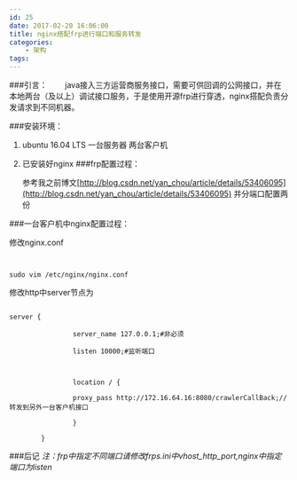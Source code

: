 ```yaml
---
id: 25
date: 2017-02-20 16:06:00
title: nginx搭配frp进行端口和服务转发
categories:
    - 架构
tags:
---
```


###引言：
　　java接入三方运营商服务接口，需要可供回调的公网接口，并在本地两台（及以上）调试接口服务，于是使用开源frp进行穿透，nginx搭配负责分发请求到不同机器。

###安装环境：
 1. ubuntu 16.04 LTS 一台服务器 两台客户机
 2. 已安装好nginx
###frp配置过程：

    参考我之前博文[http://blog.csdn.net/yan_chou/article/details/53406095](http://blog.csdn.net/yan_chou/article/details/53406095) 并分端口配置两份

 ###一台客户机中nginx配置过程：

修改nginx.conf

```


sudo vim /etc/nginx/nginx.conf

```

修改http中server节点为
```

server {

                server_name 127.0.0.1;#非必须

                listen 10000;#监听端口



                location / {

                proxy_pass http://172.16.64.16:8080/crawlerCallBack;//转发到另外一台客户机接口

                }

        }

```
###后记
*注：frp中指定不同端口请修改frps.ini中vhost_http_port,nginx中指定端口为listen*




